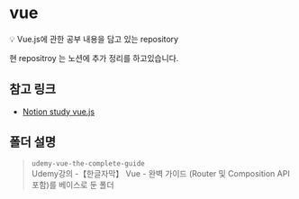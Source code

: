 # vue #

  💡 Vue.js에 관한 공부 내용을 담고 있는 repository
  
  현 repositroy 는 노션에 추가 정리를 하고있습니다.

## 참고 링크 ##

- [Notion study vue.js](https://separate-chimpanzee-eab.notion.site/vue-js-976572170dee441f985644cf720b5536)

## 폴더 설명 ##

> `udemy-vue-the-complete-guide`
<br>Udemy강의 -【한글자막】 Vue - 완벽 가이드 (Router 및 Composition API 포함)를 베이스로 둔 폴더
